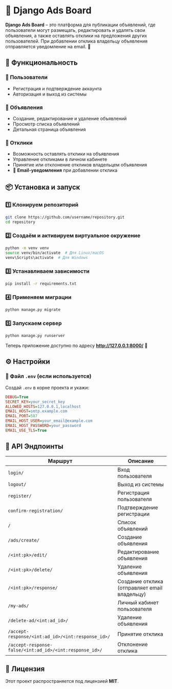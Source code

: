 # 📢 Django Ads Board

**Django Ads Board** – это платформа для публикации объявлений, где пользователи могут размещать, редактировать и удалять свои объявления, а также оставлять отклики на предложения других пользователей. При добавлении отклика владельцу объявления отправляется уведомление на email. 📩

## 🚀 Функциональность

### 🔹 Пользователи
- Регистрация и подтверждение аккаунта
- Авторизация и выход из системы

### 🔹 Объявления
- Создание, редактирование и удаление объявлений
- Просмотр списка объявлений
- Детальная страница объявления

### 🔹 Отклики
- Возможность оставлять отклики на объявления
- Управление откликами в личном кабинете
- Принятие или отклонение откликов владельцем объявления
- 🔔 **Email-уведомления** при добавлении отклика

## 📦 Установка и запуск

### 1️⃣ Клонируем репозиторий
```bash
git clone https://github.com/username/repository.git
cd repository
```

### 2️⃣ Создаём и активируем виртуальное окружение
```bash
python -m venv venv
source venv/bin/activate  # Для Linux/macOS
venv\Scripts\activate  # Для Windows
```

### 3️⃣ Устанавливаем зависимости
```bash
pip install -r requirements.txt
```

### 4️⃣ Применяем миграции
```bash
python manage.py migrate
```

### 5️⃣ Запускаем сервер
```bash
python manage.py runserver
```
Теперь приложение доступно по адресу **http://127.0.0.1:8000/** 🎉

## ⚙️ Настройки

### 🔹 Файл `.env` (если используется)
Создай `.env` в корне проекта и укажи:
```ini
DEBUG=True
SECRET_KEY=your_secret_key
ALLOWED_HOSTS=127.0.0.1,localhost
EMAIL_HOST=smtp.example.com
EMAIL_PORT=587
EMAIL_HOST_USER=your_email@example.com
EMAIL_HOST_PASSWORD=your_password
EMAIL_USE_TLS=True
```

## 📜 API Эндпоинты

| Маршрут | Описание |
|---------|----------|
| `login/` | Вход пользователя |
| `logout/` | Выход из системы |
| `register/` | Регистрация пользователя |
| `confirm-registration/` | Подтверждение регистрации |
| `/` | Список объявлений |
| `/ads/create/` | Создание объявления |
| `/<int:pk>/edit/` | Редактирование объявления |
| `/<int:pk>/delete/` | Удаление объявления |
| `/<int:pk>/response/` | Создание отклика (отправляет email владельцу) |
| `/my-ads/` | Личный кабинет пользователя |
| `/delete-ad/<int:ad_id>/` | Удаление объявления |
| `/accept-response/<int:ad_id>/<int:response_id>/` | Принятие отклика |
| `/accept-response-false/<int:ad_id>/<int:response_id>/` | Отклонение отклика |

## 📌 Лицензия
Этот проект распространяется под лицензией **MIT**.

